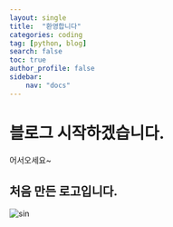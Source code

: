 ```yaml
---
layout: single
title:  "환영합니다"
categories: coding
tag: [python, blog]
search: false
toc: true
author_profile: false
sidebar:
    nav: "docs"
---
```


# 블로그 시작하겠습니다.
어서오세요~

## 처음 만든 로고입니다.
![sin](/assets/images/sin.png)



